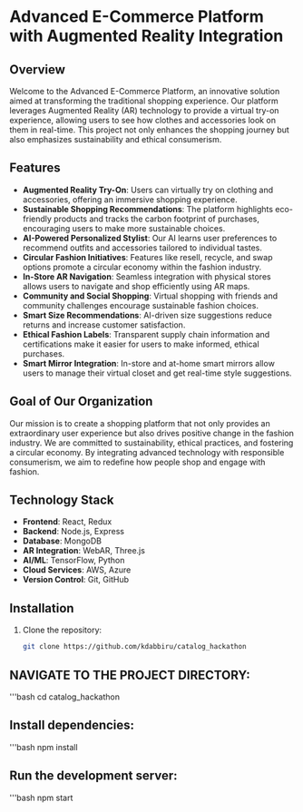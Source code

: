 # Advanced E-Commerce Platform with Augmented Reality Integration

## Overview
Welcome to the Advanced E-Commerce Platform, an innovative solution aimed at transforming the traditional shopping experience. Our platform leverages Augmented Reality (AR) technology to provide a virtual try-on experience, allowing users to see how clothes and accessories look on them in real-time. This project not only enhances the shopping journey but also emphasizes sustainability and ethical consumerism.

## Features
- **Augmented Reality Try-On**: Users can virtually try on clothing and accessories, offering an immersive shopping experience.
- **Sustainable Shopping Recommendations**: The platform highlights eco-friendly products and tracks the carbon footprint of purchases, encouraging users to make more sustainable choices.
- **AI-Powered Personalized Stylist**: Our AI learns user preferences to recommend outfits and accessories tailored to individual tastes.
- **Circular Fashion Initiatives**: Features like resell, recycle, and swap options promote a circular economy within the fashion industry.
- **In-Store AR Navigation**: Seamless integration with physical stores allows users to navigate and shop efficiently using AR maps.
- **Community and Social Shopping**: Virtual shopping with friends and community challenges encourage sustainable fashion choices.
- **Smart Size Recommendations**: AI-driven size suggestions reduce returns and increase customer satisfaction.
- **Ethical Fashion Labels**: Transparent supply chain information and certifications make it easier for users to make informed, ethical purchases.
- **Smart Mirror Integration**: In-store and at-home smart mirrors allow users to manage their virtual closet and get real-time style suggestions.

## Goal of Our Organization
Our mission is to create a shopping platform that not only provides an extraordinary user experience but also drives positive change in the fashion industry. We are committed to sustainability, ethical practices, and fostering a circular economy. By integrating advanced technology with responsible consumerism, we aim to redefine how people shop and engage with fashion.

## Technology Stack
- **Frontend**: React, Redux
- **Backend**: Node.js, Express
- **Database**: MongoDB
- **AR Integration**: WebAR, Three.js
- **AI/ML**: TensorFlow, Python
- **Cloud Services**: AWS, Azure
- **Version Control**: Git, GitHub

## Installation
1. Clone the repository:
   ```bash
   git clone https://github.com/kdabbiru/catalog_hackathon


## NAVIGATE TO THE PROJECT DIRECTORY:
'''bash
cd catalog_hackathon

## Install dependencies:
'''bash
npm install

## Run the development server:
'''bash
npm start
